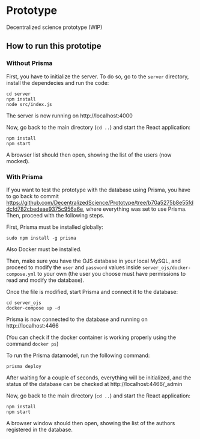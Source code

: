 # Prototype
Decentralized science prototype (WIP)

## How to run this prototipe

### Without Prisma
First, you have to initialize the server. To do so, go to the `server` directory, install the dependecies and run the code:
```
cd server
npm install
node src/index.js
```

The server is now running on http://localhost:4000

Now, go back to the main directory (`cd ..`) and start the React application:
```
npm install
npm start
```

A browser list should then open, showing the list of the users (now mocked).

### With Prisma
If you want to test the prototype with the database using Prisma, you have to go back to commit https://github.com/DecentralizedScience/Prototype/tree/b70a5275b8e55fddcfd782cbedeae9375c956a6e, where everything was set to use Prisma. Then, proceed with the following steps.

First, Prisma must be installed globally:
```
sudo npm install -g prisma
```
Also Docker must be installed.

Then, make sure you have the OJS database in your local MySQL, and proceed to modify the `user` and `password` values inside `server_ojs/docker-compose.yml` to your own (the user you choose must have permissions to read and modify the database).

Once the file is modified, start Prisma and connect it to the database:
```
cd server_ojs
docker-compose up -d
```
Prisma is now connected to the database and running on http://localhost:4466

(You can check if the docker container is working properly using the command `docker ps`)

To run the Prisma datamodel, run the following command:
```
prisma deploy
```

After waiting for a couple of seconds, everything will be initialized, and the status of the database can be checked at http://localhost:4466/_admin

Now, go back to the main directory (`cd ..`) and start the React application:
```
npm install
npm start
```

A browser window should then open, showing the list of the authors registered in the database.
